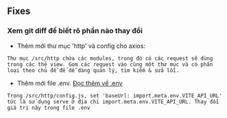 ## Fixes

### Xem git diff để biết rõ phần nào thay đổi

- Thêm mới thư mục 'http' và config cho axios:

```
Thư mục /src/http chứa các modules, trong đó có các request sẽ dùng trong các thẻ view. Gom các request vào cùng một thư mục và có phân loại theo chủ đề để dễ dàng quản lý, tìm kiếm & sửa lỗi.
```

- Thêm mới file .env. [Đọc thêm về .env](https://medium.com/chingu/an-introduction-to-environment-variables-and-how-to-use-them-f602f66d15fa)

```
Trong /src/http/config.js, set 'baseUrl: import.meta.env.VITE_API_URL' tức là sử dụng serve ở địa chỉ import.meta.env.VITE_API_URL. Thay đổi giá trị này trong file .env
```
